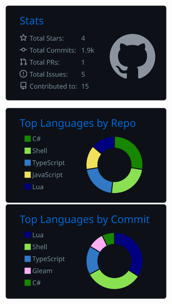 ![](https://raw.githubusercontent.com/shunsuke6/profile/master/profile-summary-card-output/github_dark/3-stats.svg)
-

[![](https://raw.githubusercontent.com/shunsuke6/profile/master/profile-summary-card-output/github_dark/1-repos-per-language.svg)](https://github.com/vn7n24fzkq/github-profile-summary-cards) [![](https://raw.githubusercontent.com/shunsuke6/profile/master/profile-summary-card-output/github_dark/2-most-commit-language.svg)](https://github.com/vn7n24fzkq/github-profile-summary-cards)


<!---
- 👋 Hi, I’m @shunsuke6
- 👀 I’m interested in Go,Python,AWS
- 🌱 I’m currently learning C#.Net,JavaScript(jQuery,Node.js,TypeScript,React),Python
- 💞️ I’m looking to collaborate on ...
- 📫 How to reach me ...comming soon


shunsuke6/shunsuke6 is a ✨ special ✨ repository because its `README.md` (this file) appears on your GitHub profile.
You can click the Preview link to take a look at your changes.
--->
